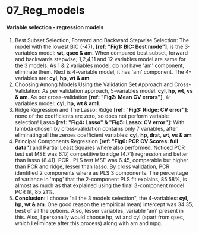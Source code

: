 # 07_Reg_models

#### Variable selection - regression models  
1. Best Subset Selection, Forward and Backward Stepwise Selection: The model with the lowest BIC (-47), **[ref: "Fig1: BIC: Best mode"]**, is the 3-variables model: **wt, qsec & am**. When compared best subset, forward and backwards stepwise; 1,2,4,11 and 12 variables model are same for the 3 models. As 1 & 2 variables model, do not have 'am' component, eliminate them. Next is 4-variable model, it has 'am' component. The 4-variables are: **cyl, hp, wt & am**.
2. Choosing Among Models Using the Validation Set Approach and Cross-Validation: As per validation approach, 5-variables model: **cyl, hp, wt, vs & am**. As per cross-validation **[ref: "Fig2: Mean CV errors"]**, 4-variables model: **cyl, hp, wt & am1**.
3. Ridge Regression and The Lasso: Ridge **[ref: "Fig3: Ridge: CV error"]**: none of the coefficients are zero, so does not perform variable selection! Lasso **[ref: "Fig4: Lasso" & "Fig5: Lasso: CV error"]**: With lambda chosen by cross-validation contains only 7 variables, after eliminating all the zeroes coefficient variables: **cyl, hp, drat, wt, vs & am**
4. Principal Components Regression  **[ref: "Fig6: PCR CV Scores: full data"]** and Partial Least Squares  where also performed. Noticed PCR test set MSE was 6.17, competitive to ridge (4.71) regression and better than lasso (8.41). PCR . PLS test MSE was 6.45, comparable but higher than PCR and ridge, lesser than lasso. By cross validation, PCR identified 2 components where as PLS 3 components. The percentage of variance in 'mpg' that the 2-component PLS fit explains, 85.58%, is almost as much as that explained using the final 3-component model PCR fit, 85.21%.
5. **Conclusion:** I choose "all the 3 models selection", the 4-variables: **cyl, hp, wt & am**. One good reason the (empirical mean) intercept was 34.35, best of all the options. Also, lesser variables, variable 'am' present in this. Also, I personally would choose hp, wt and cyl (apart from qsec, which I eliminate after this process) along with am and mpg.
